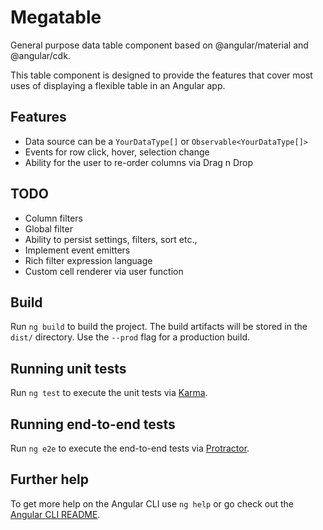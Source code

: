 # Megatable

General purpose data table component based on @angular/material and @angular/cdk.

This table component is designed to provide the features that cover most uses of displaying a flexible table in an Angular app.

## Features

* Data source can be a ```YourDataType[]``` or ```Observable<YourDataType[]>```
* Events for row click, hover, selection change
* Ability for the user to re-order columns via Drag n Drop

## TODO

* Column filters
* Global filter
* Ability to persist settings, filters, sort etc.,
* Implement event emitters
* Rich filter expression language
* Custom cell renderer via user function

## Build

Run `ng build` to build the project. The build artifacts will be stored in the `dist/` directory. Use the `--prod` flag for a production build.

## Running unit tests

Run `ng test` to execute the unit tests via [Karma](https://karma-runner.github.io).

## Running end-to-end tests

Run `ng e2e` to execute the end-to-end tests via [Protractor](http://www.protractortest.org/).

## Further help

To get more help on the Angular CLI use `ng help` or go check out the [Angular CLI README](https://github.com/angular/angular-cli/blob/master/README.md).
